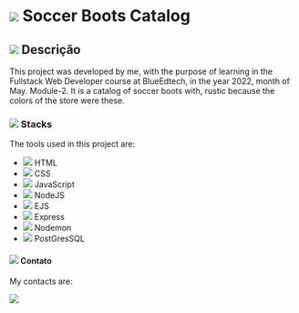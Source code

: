 # <img src="https://img.icons8.com/external-flaticons-lineal-color-flat-icons/30/000000/external-soccer-boots-football-soccer-flaticons-lineal-color-flat-icons.png"/> Soccer Boots Catalog 

## <img src="https://img.icons8.com/external-flaticons-lineal-color-flat-icons/30/000000/external-description-copywriting-flaticons-lineal-color-flat-icons.png"/> Descrição
This project was developed by me, with the purpose of learning in the Fullstack Web Developer course at BlueEdtech, in the year 2022, month of May. Module-2. It is a catalog of soccer boots with, rustic because the colors of the store were these.

### <img src="https://img.icons8.com/ios-filled/30/000000/slack.png"/> Stacks
The tools used in this project are:

 - <img src="https://img.icons8.com/external-justicon-lineal-color-justicon/30/000000/external-html-responsive-web-design-justicon-lineal-color-justicon.png"/> HTML
- <img src="https://img.icons8.com/external-flaticons-lineal-color-flat-icons/30/000000/external-css-computer-programming-icons-flaticons-lineal-color-flat-icons-2.png"/> CSS
 - <img src="https://img.icons8.com/external-flaticons-lineal-color-flat-icons/30/000000/external-javascript-mobile-app-development-flaticons-lineal-color-flat-icons-3.png"/> JavaScript
- <img src="https://img.icons8.com/color/30/000000/nodejs.png"/> NodeJS
- <img src="https://img.icons8.com/dusk/30/000000/eps.png"/> EJS
- <img src="https://img.icons8.com/color/30/000000/express.png"/> Express
- <img src="https://img.icons8.com/ios/30/000000/ios-development.png"/> Nodemon
- <img src="https://img.icons8.com/color/30/000000/postgreesql.png"/> PostGresSQL

#### <img src="https://img.icons8.com/material-rounded/30/000000/duplicate-contacts.png"/> Contato
My contacts are:

<a href="https://www.linkedin.com/in/jaymesonmendes/" target="_blank"
        ><img src="https://img.icons8.com/ios-filled/30/000000/linkedin-circled--v1.png"/></a>